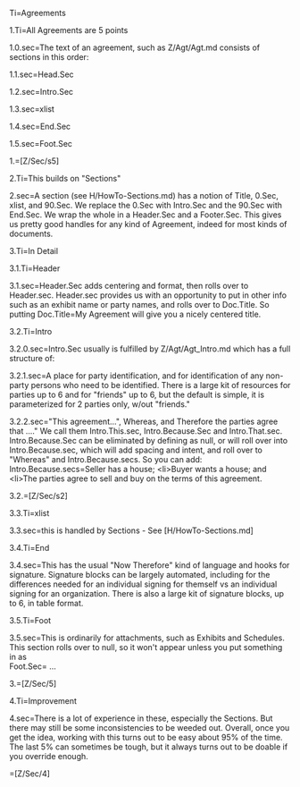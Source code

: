 Ti=Agreements

1.Ti=All Agreements are 5 points

1.0.sec=The text of an agreement, such as Z/Agt/Agt.md consists of sections in this order:

1.1.sec=Head.Sec

1.2.sec=Intro.Sec

1.3.sec=xlist

1.4.sec=End.Sec

1.5.sec=Foot.Sec

1.=[Z/Sec/s5]

2.Ti=This builds on "Sections"

2.sec=A section (see H/HowTo-Sections.md) has a notion of Title, 0.Sec, xlist, and 90.Sec.  We replace the 0.Sec with Intro.Sec and the 90.Sec with End.Sec.  We wrap the whole in a Header.Sec and a Footer.Sec. This gives us pretty good handles for any kind of Agreement, indeed for most kinds of documents.

3.Ti=In Detail

3.1.Ti=Header

3.1.sec=Header.Sec adds centering and format, then rolls over to Header.sec.  Header.sec provides us with an opportunity to put in other info such as an exhibit name or party names, and rolls over to Doc.Title.  So putting Doc.Title=My Agreement will give you a nicely centered title. 

3.2.Ti=Intro

3.2.0.sec=Intro.Sec usually is fulfilled by Z/Agt/Agt_Intro.md which has a full structure of:

3.2.1.sec=A place for party identification, and for identification of any non-party persons who need to be identified.  There is a large kit of resources for parties up to 6 and for "friends" up to 6, but the default is simple, it is parameterized for 2 parties only, w/out "friends." 

3.2.2.sec="This agreement...", Whereas, and Therefore the parties agree that ...."  We call them Intro.This.sec, Intro.Because.Sec and Intro.That.sec.  Intro.Because.Sec can be eliminated by defining as null, or will roll over into Intro.Because.sec, which will add spacing and intent, and roll over to "Whereas" and Intro.Because.secs.  So you can add: <br> Intro.Because.secs=Seller has a house; &lt;li>Buyer wants a house; and &lt;li>The parties agree to sell and buy on the terms of this agreement. 

3.2.=[Z/Sec/s2]

3.3.Ti=xlist

3.3.sec=this is handled by Sections - See [H/HowTo-Sections.md]

3.4.Ti=End

3.4.sec=This has the usual "Now Therefore" kind of language and hooks for signature.  Signature blocks can be largely automated, including for the differences needed for an individual signing for themself vs an individual signing for an organization.  There is also a large kit of signature blocks, up to 6, in table format. 

3.5.Ti=Foot

3.5.sec=This is ordinarily for attachments, such as Exhibits and Schedules.  This section rolls over to null, so it won't appear unless you put something in as <br>Foot.Sec= ...

3.=[Z/Sec/5]

4.Ti=Improvement

4.sec=There is a lot of experience in these, especially the Sections.  But there may still be some inconsistencies to be weeded out. Overall, once you get the idea, working with this turns out to be easy about 95% of the time.  The last 5% can sometimes be tough, but it always turns out to be doable if you override enough. 

=[Z/Sec/4]
